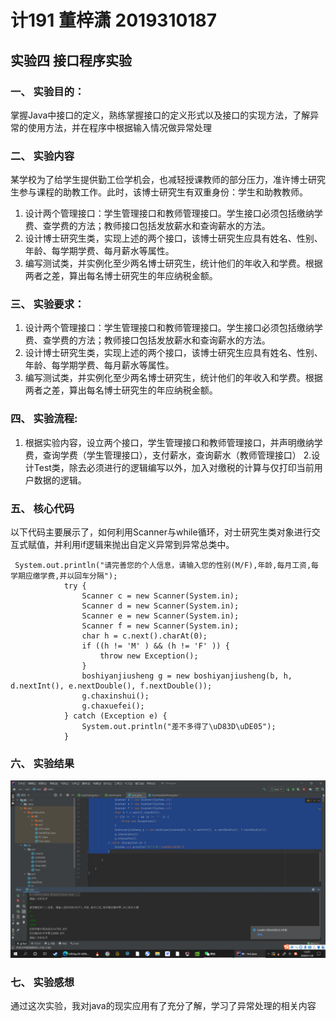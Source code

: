 # 计191 董梓潇 2019310187
## 实验四 接口程序实验

### 一、	实验目的： 
 掌握Java中接口的定义，熟练掌握接口的定义形式以及接口的实现方法，了解异常的使用方法，并在程序中根据输入情况做异常处理 

### 二、	实验内容 
   某学校为了给学生提供勤工俭学机会，也减轻授课教师的部分压力，准许博士研究生参与课程的助教工作。此时，该博士研究生有双重身份：学生和助教教师。 
1.	设计两个管理接口：学生管理接口和教师管理接口。学生接口必须包括缴纳学费、查学费的方法；教师接口包括发放薪水和查询薪水的方法。 
2.	设计博士研究生类，实现上述的两个接口，该博士研究生应具有姓名、性别、年龄、每学期学费、每月薪水等属性。 
3.	编写测试类，并实例化至少两名博士研究生，统计他们的年收入和学费。根据两者之差，算出每名博士研究生的年应纳税金额。 

### 三、	实验要求： 
1.	设计两个管理接口：学生管理接口和教师管理接口。学生接口必须包括缴纳学费、查学费的方法；教师接口包括发放薪水和查询薪水的方法。 
2.	设计博士研究生类，实现上述的两个接口，该博士研究生应具有姓名、性别、年龄、每学期学费、每月薪水等属性。 
3.	编写测试类，并实例化至少两名博士研究生，统计他们的年收入和学费。根据两者之差，算出每名博士研究生的年应纳税金额。 

### 四、	实验流程: 
1.	根据实验内容，设立两个接口，学生管理接口和教师管理接口，并声明缴纳学费，查询学费（学生管理接口），支付薪水，查询薪水（教师管理接口） 
2.设计Test类，除去必须进行的逻辑编写以外，加入对缴税的计算与仅打印当前用户数据的逻辑。
### 五、	核心代码
以下代码主要展示了，如何利用Scanner与while循环，对士研究生类对象进行交互式赋值，并利用if逻辑来抛出自定义异常到异常总类中。
```
 System.out.println("请完善您的个人信息，请输入您的性别(M/F),年龄,每月工资,每学期应缴学费,并以回车分隔");
            try {
                Scanner c = new Scanner(System.in);
                Scanner d = new Scanner(System.in);
                Scanner e = new Scanner(System.in);
                Scanner f = new Scanner(System.in);
                char h = c.next().charAt(0);
                if ((h != 'M' ) && (h != 'F' )) {
                    throw new Exception();
                }
                boshiyanjiusheng g = new boshiyanjiusheng(b, h, d.nextInt(), e.nextDouble(), f.nextDouble());
                g.chaxinshui();
                g.chaxuefei();
            } catch (Exception e) {
                System.out.println("差不多得了\uD83D\uDE05");
            }
```

### 六、	实验结果
![实验结果截图](https://github.com/TAP-APIA/EX-4/blob/main/1604811721(1).jpg)

### 七、	实验感想
  通过这次实验，我对java的现实应用有了充分了解，学习了异常处理的相关内容
